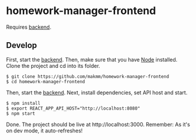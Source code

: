 # homework-manager-frontend
Requires [backend](https://github.com/makmm/homework-manager-backend).

## Develop
First, start the [backend](https://github.com/makmm/homework-manager-backend).
Then, make sure that you have [Node](https://nodejs.org) installed.
Clone the project and cd into its folder.
```
$ git clone https://github.com/makmm/homework-manager-frontend
$ cd homework-manager-frontend
```
Then, start the [backend](https://github.com/makmm/homework-manager-backend).
Next, install dependencies, set API host and start.
```
$ npm install
$ export REACT_APP_API_HOST="http://localhost:8080"
$ npm start
```
Done. The project should be live at http://localhost:3000.
Remember: As it's on dev mode, it auto-refreshes!